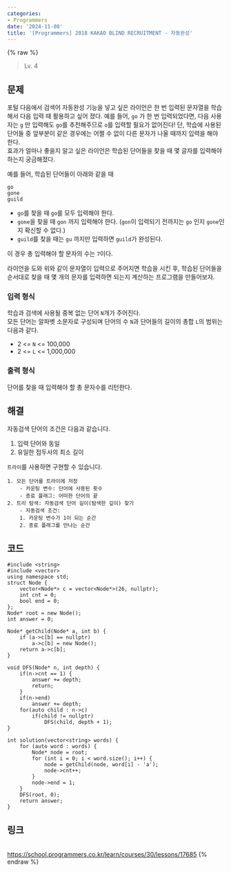 ```yaml
---
categories:
- Programmers
date: '2024-11-08'
title: '[Programmers] 2018 KAKAO BLIND RECRUITMENT - 자동완성'
---
```


{% raw %}
> Lv. 4<br>

## 문제
포털 다음에서 검색어 자동완성 기능을 넣고 싶은 라이언은 한 번 입력된 문자열을 학습해서 다음 입력 때 활용하고 싶어 졌다. 예를 들어,  `go`  가 한 번 입력되었다면, 다음 사용자는  `g`  만 입력해도  `go`를 추천해주므로  `o`를 입력할 필요가 없어진다! 단, 학습에 사용된 단어들 중 앞부분이 같은 경우에는 어쩔 수 없이 다른 문자가 나올 때까지 입력을 해야 한다.  
효과가 얼마나 좋을지 알고 싶은 라이언은 학습된 단어들을 찾을 때 몇 글자를 입력해야 하는지 궁금해졌다.

예를 들어, 학습된 단어들이 아래와 같을 때
```
go
gone
guild

```
-   `go`를 찾을 때  `go`를 모두 입력해야 한다.
-   `gone`을 찾을 때  `gon`  까지 입력해야 한다. (`gon`이 입력되기 전까지는  `go`  인지  `gone`인지 확신할 수 없다.)
-   `guild`를 찾을 때는  `gu`  까지만 입력하면  `guild`가 완성된다.

이 경우 총 입력해야 할 문자의 수는  `7`이다.

라이언을 도와 위와 같이 문자열이 입력으로 주어지면 학습을 시킨 후, 학습된 단어들을 순서대로 찾을 때 몇 개의 문자를 입력하면 되는지 계산하는 프로그램을 만들어보자.

### 입력 형식
학습과 검색에 사용될 중복 없는 단어  `N`개가 주어진다.  
모든 단어는 알파벳 소문자로 구성되며 단어의 수  `N`과 단어들의 길이의 총합  `L`의 범위는 다음과 같다.

-   2 <=  `N`  <= 100,000
-   2 <=  `L`  <= 1,000,000

### 출력 형식
단어를 찾을 때 입력해야 할 총 문자수를 리턴한다.

## 해결
자동검색 단어의 조건은 다음과 같습니다.
1. 입력 단어와 동일
2. 유일한 접두사의 최소 길이

`트라이`를 사용하면 구현할 수 있습니다.
```
1. 모든 단어를 트라이에 저장
	- 카운팅 변수: 단어에 사용된 횟수
	- 종료 플래그: 어떠한 단어의 끝
2. 트리 탐색: 자동검색 단어 길이(탐색한 깊이) 찾기
	- 자동검색 조건:
	1. 카운팅 변수가 1이 되는 순간
	2. 종료 플래그를 만나는 순간
```

## 코드
```
#include <string>
#include <vector>
using namespace std;
struct Node {
    vector<Node*> c = vector<Node*>(26, nullptr);
    int cnt = 0;
    bool end = 0;
};
Node* root = new Node();
int answer = 0;

Node* getChild(Node* a, int b) {
    if (a->c[b] == nullptr)
        a->c[b] = new Node();
    return a->c[b];
}

void DFS(Node* n, int depth) {
    if(n->cnt == 1) {
        answer += depth;
        return;
    }
    if(n->end)
        answer += depth;
    for(auto child : n->c)
        if(child != nullptr)
            DFS(child, depth + 1);
}

int solution(vector<string> words) {
    for (auto word : words) {
        Node* node = root;
        for (int i = 0; i < word.size(); i++) {
            node = getChild(node, word[i] - 'a');
            node->cnt++;
        }
        node->end = 1;
    }
    DFS(root, 0);
    return answer;
}
```

## 링크
<br>https://school.programmers.co.kr/learn/courses/30/lessons/17685
{% endraw %}